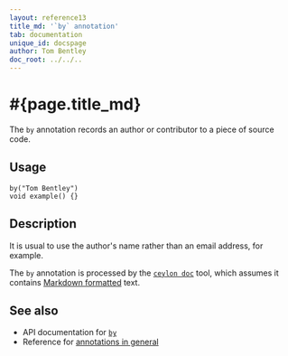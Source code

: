 ```yaml
---
layout: reference13
title_md: '`by` annotation'
tab: documentation
unique_id: docspage
author: Tom Bentley
doc_root: ../../..
---
```


# #{page.title_md}

The `by` annotation records an author or contributor to a piece of source code.

## Usage

<!-- try: -->
    by("Tom Bentley")
    void example() {}

## Description

It is usual to use the author's name rather than an email address, for example.

The `by` annotation is processed by the 
[`ceylon doc`](#{site.urls.ceylon_tool_current}/ceylon-doc.html) tool, 
which assumes it contains [Markdown formatted](../markdown/) text.

## See also

* API documentation for [`by`](#{site.urls.apidoc_1_3}/index.html#by)
* Reference for [annotations in general](../../structure/annotation/)

